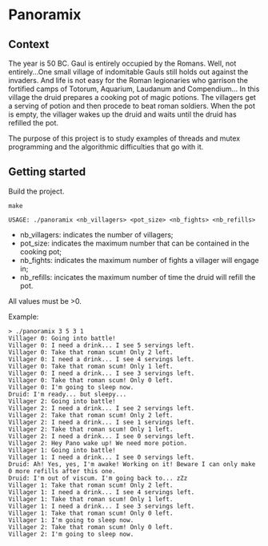 # Panoramix

## Context

The year is 50 BC. Gaul is entirely occupied by the Romans. Well, not entirely...One small village of indomitable Gauls still holds out against the invaders. And life is not easy for the Roman legionaries who garrison the fortified camps of Totorum, Aquarium, Laudanum and Compendium... In this village the druid prepares a cooking pot of magic potions. The villagers get a serving of potion and then procede to beat roman soldiers. When the pot is empty, the villager wakes up the druid and waits until the druid has refilled the pot.

The purpose of this project is to study examples of threads and mutex programming and the algorithmic difficulties that go with it.

## Getting started

Build the project.
```
make
```

```
USAGE: ./panoramix <nb_villagers> <pot_size> <nb_fights> <nb_refills>
```

- nb_villagers: indicates the number of villagers;
- pot_size: indicates the maximum number that can be contained in the cooking pot;
- nb_fights: indicates the maximum number of fights a villager will engage in;
- nb_refills: incicates the maximum number of time the druid will refill the pot.

All values must be >0.

Example:

```
> ./panoramix 3 5 3 1
Villager 0: Going into battle!
Villager 0: I need a drink... I see 5 servings left.
Villager 0: Take that roman scum! Only 2 left.
Villager 0: I need a drink... I see 4 servings left.
Villager 0: Take that roman scum! Only 1 left.
Villager 0: I need a drink... I see 3 servings left.
Villager 0: Take that roman scum! Only 0 left.
Villager 0: I'm going to sleep now.
Druid: I'm ready... but sleepy...
Villager 2: Going into battle!
Villager 2: I need a drink... I see 2 servings left.
Villager 2: Take that roman scum! Only 2 left.
Villager 2: I need a drink... I see 1 servings left.
Villager 2: Take that roman scum! Only 1 left.
Villager 2: I need a drink... I see 0 servings left.
Villager 2: Hey Pano wake up! We need more potion.
Villager 1: Going into battle!
Villager 1: I need a drink... I see 0 servings left.
Druid: Ah! Yes, yes, I'm awake! Working on it! Beware I can only make 0 more refills after this one.
Druid: I'm out of viscum. I'm going back to... zZz
Villager 1: Take that roman scum! Only 2 left.
Villager 1: I need a drink... I see 4 servings left.
Villager 1: Take that roman scum! Only 1 left.
Villager 1: I need a drink... I see 3 servings left.
Villager 1: Take that roman scum! Only 0 left.
Villager 1: I'm going to sleep now.
Villager 2: Take that roman scum! Only 0 left.
Villager 2: I'm going to sleep now.
```

